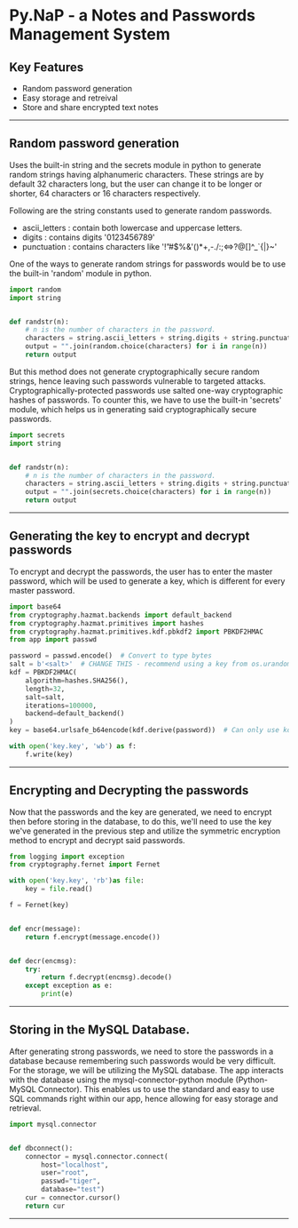 # Py.NaP - a Notes and Passwords Management System


## Key Features
- Random password generation
- Easy storage and retreival
- Store and share encrypted text notes

---

## Random password generation
Uses the built-in string and the secrets module in python to generate random strings having alphanumeric characters. These strings are by default 32 characters long, but the user can change it to be longer or shorter, 64 characters or 16 characters respectively.

Following are the string constants used to generate random passwords.
- ascii_letters : contain both lowercase and uppercase letters.
- digits : contains digits '0123456789'
- punctuation : contains characters like '!”#$%&'()*+,-./:;<=>?@[\]^_`{|}~'

One of the ways to generate random strings for passwords would be to use the built-in 'random' module in python.

```python
import random
import string


def randstr(n):
    # n is the number of characters in the password.
    characters = string.ascii_letters + string.digits + string.punctuation
    output = "".join(random.choice(characters) for i in range(n))
    return output
```

But this method does not generate cryptographically secure random strings, hence leaving such passwords vulnerable to targeted attacks. Cryptographically-protected passwords use salted one-way cryptographic hashes of passwords.
To counter this, we have to use the built-in 'secrets' module, which helps us in generating said cryptographically secure passwords.

```python
import secrets
import string


def randstr(n):
    # n is the number of characters in the password.
    characters = string.ascii_letters + string.digits + string.punctuation
    output = "".join(secrets.choice(characters) for i in range(n))
    return output

```
---

## Generating the key to encrypt and decrypt passwords

To encrypt and decrypt the passwords, the user has to enter the master password, which will be used to generate a key, which is different for every master password.
```python
import base64
from cryptography.hazmat.backends import default_backend
from cryptography.hazmat.primitives import hashes
from cryptography.hazmat.primitives.kdf.pbkdf2 import PBKDF2HMAC
from app import passwd

password = passwd.encode()  # Convert to type bytes
salt = b'<salt>'  # CHANGE THIS - recommend using a key from os.urandom(16), must be of type bytes
kdf = PBKDF2HMAC(
    algorithm=hashes.SHA256(),
    length=32,
    salt=salt,
    iterations=100000,
    backend=default_backend()
)
key = base64.urlsafe_b64encode(kdf.derive(password))  # Can only use kdf once

with open('key.key', 'wb') as f:
    f.write(key)

```

---

## Encrypting and Decrypting the passwords

Now that the passwords and the key are generated, we need to encrypt then before storing in the database, to do this, we'll need to use the key we've generated in the previous step and utilize the symmetric encryption method to encrypt and decrypt said passwords.
```python
from logging import exception
from cryptography.fernet import Fernet

with open('key.key', 'rb')as file:
    key = file.read()

f = Fernet(key)


def encr(message):
    return f.encrypt(message.encode())


def decr(encmsg):
    try:
        return f.decrypt(encmsg).decode()
    except exception as e:
        print(e)

```

---

## Storing in the MySQL Database.

After generating strong passwords, we need to store the passwords in a database because remembering such passwords would be very difficult. For the storage, we will be utilizing the MySQL database. The app interacts with the database using the mysql-connector-python module (Python-MySQL Connector).
This enables us to use the standard and easy to use SQL commands right within our app, hence allowing for easy storage and retrieval.
```python
import mysql.connector


def dbconnect():
    connector = mysql.connector.connect(
        host="localhost",
        user="root",
        passwd="tiger",
        database="test")
    cur = connector.cursor()
    return cur
```

---

